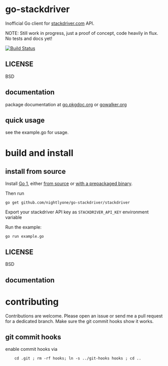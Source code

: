 go-stackdriver
==============

Inofficial Go client for [stackdriver.com](http://stackdriver.com) API.

NOTE: Still work in progress, just a proof of concept, code heavily in flux. No tests and docs yet!

[![Build Status][1]][2]

[1]: https://secure.travis-ci.org/nightlyone/go-stackdriver.png
[2]: http://travis-ci.org/nightlyone/go-stackdriver


LICENSE
-------
BSD

documentation
-------------
package documentation at [go.pkgdoc.org](http://go.pkgdoc.org/github.com/nightlyone/go-stackdriver/stackdriver)
or [gowalker.org](http://gowalker.org/github.com/nightlyone/go-stackdriver/stackdriver)


quick usage
-----------
see the example.go for usage.

build and install
=================

install from source
-------------------

Install [Go 1][3], either [from source][4] or [with a prepackaged binary][5].

Then run

	go get github.com/nightlyone/go-stackdriver/stackdriver


Export your stackdriver API key as `STACKDRIVER_API_KEY` environment variable

Run the example:

    go run example.go


[3]: http://golang.org
[4]: http://golang.org/doc/install/source
[5]: http://golang.org/doc/install

LICENSE
-------
BSD

documentation
-------------

contributing
============

Contributions are welcome. Please open an issue or send me a pull request for a dedicated branch.
Make sure the git commit hooks show it works.

git commit hooks
-----------------------
enable commit hooks via

        cd .git ; rm -rf hooks; ln -s ../git-hooks hooks ; cd ..

